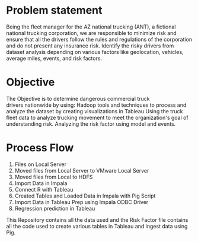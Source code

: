 #  Problem statement 

Being the fleet manager for the AZ national trucking (ANT), a fictional national trucking corporation, we are responsible to minimize risk and ensure that all the drivers follow the rules and regulations of the corporation and do not present any insurance risk.
Identify the risky drivers from dataset analysis depending on various factors like geolocation, vehicles, average miles, events, and risk factors.

#  Objective

The Objective is to determine dangerous commercial truck drivers nationwide by using:
Hadoop tools and techniques to process and analyze the dataset by creating visualizations in Tableau
Using the truck fleet data to analyze trucking movement to meet the organization's goal of understanding risk.
Analyzing the risk factor using model and events.

#  Process Flow

1. Files on Local Server
2. Moved files from Local Server to VMware Local Server
3. Moved files from Local to HDFS
4. Import Data in Impala
5. Connect R with Tableau
6. Created Tables and Loaded Data in Impala with Pig Script
7. Import Data in Tableau Prep using Impala ODBC Driver
8. Regression prediction in Tableau

This Repository contains all the data used and the Risk Factor file contains all the code used to create various tables in Tableau and ingest data using Pig.

